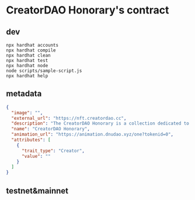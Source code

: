 # CreatorDAO Honorary's contract

## dev

```shell
npx hardhat accounts
npx hardhat compile
npx hardhat clean
npx hardhat test
npx hardhat node
node scripts/sample-script.js
npx hardhat help
```
## metadata

```json
{
  "image": "",
  "external_url": "https://nft.creatordao.cc",
  "description": "The CreatorDAO Honorary is a collection dedicated to be a playground for artists and their creativity.",
  "name": "CreatorDAO Honorary",
  "animation_url": "https://animation.dnudao.xyz/one?tokenid=0",
  "attributes": [
    {
      "trait_type": "Creator",
      "value": ""
    }
  ]
}

```

## testnet&mainnet
